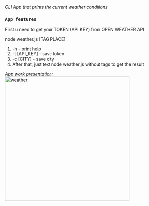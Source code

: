 _CLI App that prints the current weather conditions_

### `App features`

First u need to get your TOKEN (API KEY) from OPEN WEATHER API  

node weather.js [TAG PLACE]

1. -h - print help  
2. -t [API_KEY] - save token  
3. -c [CITY] - save city  
4. After that, just text node weather.js without tags to get the result  

_App work presentation:_  
<img width="401" alt="weather" src="https://github.com/user-attachments/assets/6cf35cf2-0d28-45db-bfcd-d0ae886a38cc">
